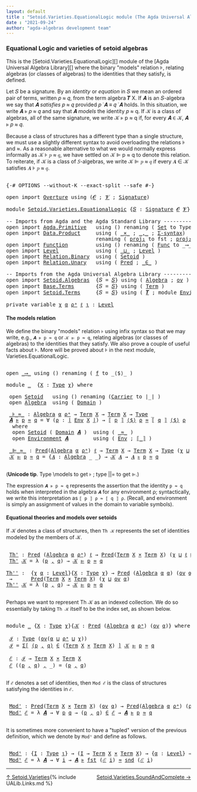 ```yaml
---
layout: default
title : "Setoid.Varieties.EquationalLogic module (The Agda Universal Algebra Library)"
date : "2021-09-24"
author: "agda-algebras development team"
---
```


### <a id="varieties-model-theory-and-equational-logic">Equational Logic and varieties of setoid algebras</a>

This is the [Setoid.Varieties.EquationalLogic][] module of the [Agda Universal Algebra Library][] where the binary "models" relation ⊧, relating algebras (or classes of algebras) to the identities that they satisfy, is defined.

Let 𝑆 be a signature. By an *identity* or *equation* in 𝑆 we mean an ordered pair of terms, written 𝑝 ≈ 𝑞, from the term algebra 𝑻 X. If 𝑨 is an 𝑆-algebra we say that 𝑨 *satisfies* 𝑝 ≈ 𝑞 provided 𝑝 ̇ 𝑨 ≡ 𝑞 ̇ 𝑨 holds. In this situation, we write 𝑨 ⊧ 𝑝 ≈ 𝑞 and say that 𝑨 *models* the identity 𝑝 ≈ q. If 𝒦 is a class of algebras, all of the same signature, we write 𝒦 ⊧ p ≈ q if, for every 𝑨 ∈ 𝒦, 𝑨 ⊧ 𝑝 ≈ 𝑞.

Because a class of structures has a different type than a single structure, we must use a slightly different syntax to avoid overloading the relations ⊧ and ≈. As a reasonable alternative to what we would normally express informally as 𝒦 ⊧ 𝑝 ≈ 𝑞, we have settled on 𝒦 ⊫ p ≈ q to denote this relation.  To reiterate, if 𝒦 is a class of 𝑆-algebras, we write 𝒦 ⊫ 𝑝 ≈ 𝑞 if every 𝑨 ∈ 𝒦 satisfies 𝑨 ⊧ 𝑝 ≈ 𝑞.

<pre class="Agda">

<a id="1338" class="Symbol">{-#</a> <a id="1342" class="Keyword">OPTIONS</a> <a id="1350" class="Pragma">--without-K</a> <a id="1362" class="Pragma">--exact-split</a> <a id="1376" class="Pragma">--safe</a> <a id="1383" class="Symbol">#-}</a>

<a id="1388" class="Keyword">open</a> <a id="1393" class="Keyword">import</a> <a id="1400" href="Overture.html" class="Module">Overture</a> <a id="1409" class="Keyword">using</a> <a id="1415" class="Symbol">(</a><a id="1416" href="Overture.Signatures.html#648" class="Generalizable">𝓞</a> <a id="1418" class="Symbol">;</a> <a id="1420" href="Overture.Signatures.html#650" class="Generalizable">𝓥</a> <a id="1422" class="Symbol">;</a> <a id="1424" href="Overture.Signatures.html#3291" class="Function">Signature</a><a id="1433" class="Symbol">)</a>

<a id="1436" class="Keyword">module</a> <a id="1443" href="Setoid.Varieties.EquationalLogic.html" class="Module">Setoid.Varieties.EquationalLogic</a> <a id="1476" class="Symbol">{</a><a id="1477" href="Setoid.Varieties.EquationalLogic.html#1477" class="Bound">𝑆</a> <a id="1479" class="Symbol">:</a> <a id="1481" href="Overture.Signatures.html#3291" class="Function">Signature</a> <a id="1491" href="Overture.Signatures.html#648" class="Generalizable">𝓞</a> <a id="1493" href="Overture.Signatures.html#650" class="Generalizable">𝓥</a><a id="1494" class="Symbol">}</a> <a id="1496" class="Keyword">where</a>

<a id="1503" class="Comment">-- Imports from Agda and the Agda Standard Library -------------------------------</a>
<a id="1586" class="Keyword">open</a> <a id="1591" class="Keyword">import</a> <a id="1598" href="Agda.Primitive.html" class="Module">Agda.Primitive</a>   <a id="1615" class="Keyword">using</a> <a id="1621" class="Symbol">()</a> <a id="1624" class="Keyword">renaming</a> <a id="1633" class="Symbol">(</a> <a id="1635" href="Agda.Primitive.html#326" class="Primitive">Set</a> <a id="1639" class="Symbol">to</a> <a id="1642" class="Primitive">Type</a> <a id="1647" class="Symbol">)</a>
<a id="1649" class="Keyword">open</a> <a id="1654" class="Keyword">import</a> <a id="1661" href="Data.Product.html" class="Module">Data.Product</a>     <a id="1678" class="Keyword">using</a> <a id="1684" class="Symbol">(</a> <a id="1686" href="Data.Product.html#1167" class="Function Operator">_×_</a> <a id="1690" class="Symbol">;</a> <a id="1692" href="Agda.Builtin.Sigma.html#236" class="InductiveConstructor Operator">_,_</a> <a id="1696" class="Symbol">;</a> <a id="1698" href="Data.Product.html#916" class="Function">Σ-syntax</a><a id="1706" class="Symbol">)</a>
                             <a id="1737" class="Keyword">renaming</a> <a id="1746" class="Symbol">(</a> <a id="1748" href="Agda.Builtin.Sigma.html#252" class="Field">proj₁</a> <a id="1754" class="Symbol">to</a> <a id="1757" class="Field">fst</a> <a id="1761" class="Symbol">;</a> <a id="1763" href="Agda.Builtin.Sigma.html#264" class="Field">proj₂</a> <a id="1769" class="Symbol">to</a> <a id="1772" class="Field">snd</a> <a id="1776" class="Symbol">)</a>
<a id="1778" class="Keyword">open</a> <a id="1783" class="Keyword">import</a> <a id="1790" href="Function.html" class="Module">Function</a>         <a id="1807" class="Keyword">using</a> <a id="1813" class="Symbol">()</a> <a id="1816" class="Keyword">renaming</a> <a id="1825" class="Symbol">(</a> <a id="1827" href="Function.Bundles.html#1868" class="Record">Func</a> <a id="1832" class="Symbol">to</a> <a id="1835" class="Record">_⟶_</a> <a id="1839" class="Symbol">)</a>
<a id="1841" class="Keyword">open</a> <a id="1846" class="Keyword">import</a> <a id="1853" href="Level.html" class="Module">Level</a>            <a id="1870" class="Keyword">using</a> <a id="1876" class="Symbol">(</a> <a id="1878" href="Agda.Primitive.html#810" class="Primitive Operator">_⊔_</a> <a id="1882" class="Symbol">;</a> <a id="1884" href="Agda.Primitive.html#597" class="Postulate">Level</a> <a id="1890" class="Symbol">)</a>
<a id="1892" class="Keyword">open</a> <a id="1897" class="Keyword">import</a> <a id="1904" href="Relation.Binary.html" class="Module">Relation.Binary</a>  <a id="1921" class="Keyword">using</a> <a id="1927" class="Symbol">(</a> <a id="1929" href="Relation.Binary.Bundles.html#1009" class="Record">Setoid</a> <a id="1936" class="Symbol">)</a>
<a id="1938" class="Keyword">open</a> <a id="1943" class="Keyword">import</a> <a id="1950" href="Relation.Unary.html" class="Module">Relation.Unary</a>   <a id="1967" class="Keyword">using</a> <a id="1973" class="Symbol">(</a> <a id="1975" href="Relation.Unary.html#1101" class="Function">Pred</a> <a id="1980" class="Symbol">;</a> <a id="1982" href="Relation.Unary.html#1523" class="Function Operator">_∈_</a> <a id="1986" class="Symbol">)</a>

<a id="1989" class="Comment">-- Imports from the Agda Universal Algebra Library -------------------------------</a>
<a id="2072" class="Keyword">open</a> <a id="2077" class="Keyword">import</a> <a id="2084" href="Setoid.Algebras.html" class="Module">Setoid.Algebras</a>  <a id="2101" class="Symbol">{</a><a id="2102" class="Argument">𝑆</a> <a id="2104" class="Symbol">=</a> <a id="2106" href="Setoid.Varieties.EquationalLogic.html#1477" class="Bound">𝑆</a><a id="2107" class="Symbol">}</a> <a id="2109" class="Keyword">using</a> <a id="2115" class="Symbol">(</a> <a id="2117" href="Setoid.Algebras.Basic.html#2837" class="Record">Algebra</a> <a id="2125" class="Symbol">;</a> <a id="2127" href="Setoid.Algebras.Basic.html#1068" class="Function">ov</a> <a id="2130" class="Symbol">)</a>
<a id="2132" class="Keyword">open</a> <a id="2137" class="Keyword">import</a> <a id="2144" href="Base.Terms.html" class="Module">Base.Terms</a>       <a id="2161" class="Symbol">{</a><a id="2162" class="Argument">𝑆</a> <a id="2164" class="Symbol">=</a> <a id="2166" href="Setoid.Varieties.EquationalLogic.html#1477" class="Bound">𝑆</a><a id="2167" class="Symbol">}</a> <a id="2169" class="Keyword">using</a> <a id="2175" class="Symbol">(</a> <a id="2177" href="Base.Terms.Basic.html#2087" class="Datatype">Term</a> <a id="2182" class="Symbol">)</a>
<a id="2184" class="Keyword">open</a> <a id="2189" class="Keyword">import</a> <a id="2196" href="Setoid.Terms.html" class="Module">Setoid.Terms</a>     <a id="2213" class="Symbol">{</a><a id="2214" class="Argument">𝑆</a> <a id="2216" class="Symbol">=</a> <a id="2218" href="Setoid.Varieties.EquationalLogic.html#1477" class="Bound">𝑆</a><a id="2219" class="Symbol">}</a> <a id="2221" class="Keyword">using</a> <a id="2227" class="Symbol">(</a> <a id="2229" href="Setoid.Terms.Basic.html#2876" class="Function">𝑻</a> <a id="2231" class="Symbol">;</a> <a id="2233" class="Keyword">module</a> <a id="2240" href="Setoid.Terms.Basic.html#3846" class="Module">Environment</a> <a id="2252" class="Symbol">)</a>

<a id="2255" class="Keyword">private</a> <a id="2263" class="Keyword">variable</a> <a id="2272" href="Setoid.Varieties.EquationalLogic.html#2272" class="Generalizable">χ</a> <a id="2274" href="Setoid.Varieties.EquationalLogic.html#2274" class="Generalizable">α</a> <a id="2276" href="Setoid.Varieties.EquationalLogic.html#2276" class="Generalizable">ρᵃ</a> <a id="2279" href="Setoid.Varieties.EquationalLogic.html#2279" class="Generalizable">ℓ</a> <a id="2281" href="Setoid.Varieties.EquationalLogic.html#2281" class="Generalizable">ι</a> <a id="2283" class="Symbol">:</a> <a id="2285" href="Agda.Primitive.html#597" class="Postulate">Level</a>
</pre>


#### <a id="the-models-relation">The models relation</a>

We define the binary "models" relation `⊧` using infix syntax so that we may
write, e.g., `𝑨 ⊧ p ≈ q` or `𝒦 ⊫ p ≈ q`, relating algebras (or classes of
algebras) to the identities that they satisfy. We also prove a couple of useful
facts about ⊧.  More will be proved about ⊧ in the next module,
Varieties.EquationalLogic.

<pre class="Agda">

<a id="2699" class="Keyword">open</a> <a id="2704" href="Setoid.Varieties.EquationalLogic.html#1835" class="Module">_⟶_</a> <a id="2708" class="Keyword">using</a> <a id="2714" class="Symbol">()</a> <a id="2717" class="Keyword">renaming</a> <a id="2726" class="Symbol">(</a> <a id="2728" href="Function.Bundles.html#1919" class="Field">f</a> <a id="2730" class="Symbol">to</a> <a id="2733" class="Field">_⟨$⟩_</a> <a id="2739" class="Symbol">)</a>

<a id="2742" class="Keyword">module</a> <a id="2749" href="Setoid.Varieties.EquationalLogic.html#2749" class="Module">_</a>  <a id="2752" class="Symbol">{</a><a id="2753" href="Setoid.Varieties.EquationalLogic.html#2753" class="Bound">X</a> <a id="2755" class="Symbol">:</a> <a id="2757" href="Setoid.Varieties.EquationalLogic.html#1642" class="Primitive">Type</a> <a id="2762" href="Setoid.Varieties.EquationalLogic.html#2272" class="Generalizable">χ</a><a id="2763" class="Symbol">}</a> <a id="2765" class="Keyword">where</a>

 <a id="2773" class="Keyword">open</a> <a id="2778" href="Relation.Binary.Bundles.html#1009" class="Module">Setoid</a>   <a id="2787" class="Keyword">using</a> <a id="2793" class="Symbol">()</a> <a id="2796" class="Keyword">renaming</a> <a id="2805" class="Symbol">(</a><a id="2806" href="Relation.Binary.Bundles.html#1072" class="Field">Carrier</a> <a id="2814" class="Symbol">to</a> <a id="2817" class="Field">∣_∣</a> <a id="2821" class="Symbol">)</a>
 <a id="2824" class="Keyword">open</a> <a id="2829" href="Setoid.Algebras.Basic.html#2837" class="Module">Algebra</a>  <a id="2838" class="Keyword">using</a> <a id="2844" class="Symbol">(</a> <a id="2846" href="Setoid.Algebras.Basic.html#2894" class="Field">Domain</a> <a id="2853" class="Symbol">)</a>

 <a id="2857" href="Setoid.Varieties.EquationalLogic.html#2857" class="Function Operator">_⊧_≈_</a> <a id="2863" class="Symbol">:</a> <a id="2865" href="Setoid.Algebras.Basic.html#2837" class="Record">Algebra</a> <a id="2873" href="Setoid.Varieties.EquationalLogic.html#2274" class="Generalizable">α</a> <a id="2875" href="Setoid.Varieties.EquationalLogic.html#2276" class="Generalizable">ρᵃ</a> <a id="2878" class="Symbol">→</a> <a id="2880" href="Base.Terms.Basic.html#2087" class="Datatype">Term</a> <a id="2885" href="Setoid.Varieties.EquationalLogic.html#2753" class="Bound">X</a> <a id="2887" class="Symbol">→</a> <a id="2889" href="Base.Terms.Basic.html#2087" class="Datatype">Term</a> <a id="2894" href="Setoid.Varieties.EquationalLogic.html#2753" class="Bound">X</a> <a id="2896" class="Symbol">→</a> <a id="2898" href="Setoid.Varieties.EquationalLogic.html#1642" class="Primitive">Type</a> <a id="2903" class="Symbol">_</a>
 <a id="2906" href="Setoid.Varieties.EquationalLogic.html#2906" class="Bound">𝑨</a> <a id="2908" href="Setoid.Varieties.EquationalLogic.html#2857" class="Function Operator">⊧</a> <a id="2910" href="Setoid.Varieties.EquationalLogic.html#2910" class="Bound">p</a> <a id="2912" href="Setoid.Varieties.EquationalLogic.html#2857" class="Function Operator">≈</a> <a id="2914" href="Setoid.Varieties.EquationalLogic.html#2914" class="Bound">q</a> <a id="2916" class="Symbol">=</a> <a id="2918" class="Symbol">∀</a> <a id="2920" class="Symbol">(</a><a id="2921" href="Setoid.Varieties.EquationalLogic.html#2921" class="Bound">ρ</a> <a id="2923" class="Symbol">:</a> <a id="2925" href="Setoid.Varieties.EquationalLogic.html#2817" class="Field Operator">∣</a> <a id="2927" href="Setoid.Terms.Basic.html#4046" class="Function">Env</a> <a id="2931" href="Setoid.Varieties.EquationalLogic.html#2753" class="Bound">X</a> <a id="2933" href="Setoid.Varieties.EquationalLogic.html#2817" class="Field Operator">∣</a><a id="2934" class="Symbol">)</a> <a id="2936" class="Symbol">→</a> <a id="2938" href="Setoid.Terms.Basic.html#4904" class="Function Operator">⟦</a> <a id="2940" href="Setoid.Varieties.EquationalLogic.html#2910" class="Bound">p</a> <a id="2942" href="Setoid.Terms.Basic.html#4904" class="Function Operator">⟧</a> <a id="2944" href="Setoid.Varieties.EquationalLogic.html#2733" class="Field Operator">⟨$⟩</a> <a id="2948" href="Setoid.Varieties.EquationalLogic.html#2921" class="Bound">ρ</a> <a id="2950" href="Relation.Binary.Bundles.html#1098" class="Function Operator">≈</a> <a id="2952" href="Setoid.Terms.Basic.html#4904" class="Function Operator">⟦</a> <a id="2954" href="Setoid.Varieties.EquationalLogic.html#2914" class="Bound">q</a> <a id="2956" href="Setoid.Terms.Basic.html#4904" class="Function Operator">⟧</a> <a id="2958" href="Setoid.Varieties.EquationalLogic.html#2733" class="Field Operator">⟨$⟩</a> <a id="2962" href="Setoid.Varieties.EquationalLogic.html#2921" class="Bound">ρ</a>
  <a id="2966" class="Keyword">where</a>
  <a id="2974" class="Keyword">open</a> <a id="2979" href="Relation.Binary.Bundles.html#1009" class="Module">Setoid</a> <a id="2986" class="Symbol">(</a> <a id="2988" href="Setoid.Algebras.Basic.html#2894" class="Field">Domain</a> <a id="2995" href="Setoid.Varieties.EquationalLogic.html#2906" class="Bound">𝑨</a> <a id="2997" class="Symbol">)</a>  <a id="3000" class="Keyword">using</a> <a id="3006" class="Symbol">(</a> <a id="3008" href="Relation.Binary.Bundles.html#1098" class="Field Operator">_≈_</a> <a id="3012" class="Symbol">)</a>
  <a id="3016" class="Keyword">open</a> <a id="3021" href="Setoid.Terms.Basic.html#3846" class="Module">Environment</a> <a id="3033" href="Setoid.Varieties.EquationalLogic.html#2906" class="Bound">𝑨</a>        <a id="3042" class="Keyword">using</a> <a id="3048" class="Symbol">(</a> <a id="3050" href="Setoid.Terms.Basic.html#4046" class="Function">Env</a> <a id="3054" class="Symbol">;</a> <a id="3056" href="Setoid.Terms.Basic.html#4904" class="Function Operator">⟦_⟧</a> <a id="3060" class="Symbol">)</a>

 <a id="3064" href="Setoid.Varieties.EquationalLogic.html#3064" class="Function Operator">_⊫_≈_</a> <a id="3070" class="Symbol">:</a> <a id="3072" href="Relation.Unary.html#1101" class="Function">Pred</a><a id="3076" class="Symbol">(</a><a id="3077" href="Setoid.Algebras.Basic.html#2837" class="Record">Algebra</a> <a id="3085" href="Setoid.Varieties.EquationalLogic.html#2274" class="Generalizable">α</a> <a id="3087" href="Setoid.Varieties.EquationalLogic.html#2276" class="Generalizable">ρᵃ</a><a id="3089" class="Symbol">)</a> <a id="3091" href="Setoid.Varieties.EquationalLogic.html#2279" class="Generalizable">ℓ</a> <a id="3093" class="Symbol">→</a> <a id="3095" href="Base.Terms.Basic.html#2087" class="Datatype">Term</a> <a id="3100" href="Setoid.Varieties.EquationalLogic.html#2753" class="Bound">X</a> <a id="3102" class="Symbol">→</a> <a id="3104" href="Base.Terms.Basic.html#2087" class="Datatype">Term</a> <a id="3109" href="Setoid.Varieties.EquationalLogic.html#2753" class="Bound">X</a> <a id="3111" class="Symbol">→</a> <a id="3113" href="Setoid.Varieties.EquationalLogic.html#1642" class="Primitive">Type</a> <a id="3118" class="Symbol">(</a><a id="3119" href="Setoid.Varieties.EquationalLogic.html#2762" class="Bound">χ</a> <a id="3121" href="Agda.Primitive.html#810" class="Primitive Operator">⊔</a> <a id="3123" href="Setoid.Varieties.EquationalLogic.html#2279" class="Generalizable">ℓ</a> <a id="3125" href="Agda.Primitive.html#810" class="Primitive Operator">⊔</a> <a id="3127" href="Setoid.Algebras.Basic.html#1068" class="Function">ov</a><a id="3129" class="Symbol">(</a><a id="3130" href="Setoid.Varieties.EquationalLogic.html#2274" class="Generalizable">α</a> <a id="3132" href="Agda.Primitive.html#810" class="Primitive Operator">⊔</a> <a id="3134" href="Setoid.Varieties.EquationalLogic.html#2276" class="Generalizable">ρᵃ</a><a id="3136" class="Symbol">))</a>
 <a id="3140" href="Setoid.Varieties.EquationalLogic.html#3140" class="Bound">𝒦</a> <a id="3142" href="Setoid.Varieties.EquationalLogic.html#3064" class="Function Operator">⊫</a> <a id="3144" href="Setoid.Varieties.EquationalLogic.html#3144" class="Bound">p</a> <a id="3146" href="Setoid.Varieties.EquationalLogic.html#3064" class="Function Operator">≈</a> <a id="3148" href="Setoid.Varieties.EquationalLogic.html#3148" class="Bound">q</a> <a id="3150" class="Symbol">=</a> <a id="3152" class="Symbol">{</a><a id="3153" href="Setoid.Varieties.EquationalLogic.html#3153" class="Bound">𝑨</a> <a id="3155" class="Symbol">:</a> <a id="3157" href="Setoid.Algebras.Basic.html#2837" class="Record">Algebra</a> <a id="3165" class="Symbol">_</a> <a id="3167" class="Symbol">_}</a> <a id="3170" class="Symbol">→</a> <a id="3172" href="Setoid.Varieties.EquationalLogic.html#3140" class="Bound">𝒦</a> <a id="3174" href="Setoid.Varieties.EquationalLogic.html#3153" class="Bound">𝑨</a> <a id="3176" class="Symbol">→</a> <a id="3178" href="Setoid.Varieties.EquationalLogic.html#3153" class="Bound">𝑨</a> <a id="3180" href="Setoid.Varieties.EquationalLogic.html#2857" class="Function Operator">⊧</a> <a id="3182" href="Setoid.Varieties.EquationalLogic.html#3144" class="Bound">p</a> <a id="3184" href="Setoid.Varieties.EquationalLogic.html#2857" class="Function Operator">≈</a> <a id="3186" href="Setoid.Varieties.EquationalLogic.html#3148" class="Bound">q</a>

</pre>

(**Unicode tip**. Type \models to get `⊧` ; type \||= to get `⊫`.)

The expression `𝑨 ⊧ p ≈ q` represents the assertion that the identity `p ≈ q`
holds when interpreted in the algebra `𝑨` for any environment ρ; syntactically, we write
this interpretation as `⟦ p ⟧ ρ ≈ ⟦ q ⟧ ρ`. (Recall, and environment is simply an
assignment of values in the domain to variable symbols).


#### <a id="equational-theories-and-models">Equational theories and models over setoids</a>

If 𝒦 denotes a class of structures, then `Th 𝒦` represents the set of identities
modeled by the members of 𝒦.

<pre class="Agda">

 <a id="3796" href="Setoid.Varieties.EquationalLogic.html#3796" class="Function">Th&#39;</a> <a id="3800" class="Symbol">:</a> <a id="3802" href="Relation.Unary.html#1101" class="Function">Pred</a> <a id="3807" class="Symbol">(</a><a id="3808" href="Setoid.Algebras.Basic.html#2837" class="Record">Algebra</a> <a id="3816" href="Setoid.Varieties.EquationalLogic.html#2274" class="Generalizable">α</a> <a id="3818" href="Setoid.Varieties.EquationalLogic.html#2276" class="Generalizable">ρᵃ</a><a id="3820" class="Symbol">)</a> <a id="3822" href="Setoid.Varieties.EquationalLogic.html#2279" class="Generalizable">ℓ</a> <a id="3824" class="Symbol">→</a> <a id="3826" href="Relation.Unary.html#1101" class="Function">Pred</a><a id="3830" class="Symbol">(</a><a id="3831" href="Base.Terms.Basic.html#2087" class="Datatype">Term</a> <a id="3836" href="Setoid.Varieties.EquationalLogic.html#2753" class="Bound">X</a> <a id="3838" href="Data.Product.html#1167" class="Function Operator">×</a> <a id="3840" href="Base.Terms.Basic.html#2087" class="Datatype">Term</a> <a id="3845" href="Setoid.Varieties.EquationalLogic.html#2753" class="Bound">X</a><a id="3846" class="Symbol">)</a> <a id="3848" class="Symbol">(</a><a id="3849" href="Setoid.Varieties.EquationalLogic.html#2762" class="Bound">χ</a> <a id="3851" href="Agda.Primitive.html#810" class="Primitive Operator">⊔</a> <a id="3853" href="Setoid.Varieties.EquationalLogic.html#2279" class="Generalizable">ℓ</a> <a id="3855" href="Agda.Primitive.html#810" class="Primitive Operator">⊔</a> <a id="3857" href="Setoid.Algebras.Basic.html#1068" class="Function">ov</a><a id="3859" class="Symbol">(</a><a id="3860" href="Setoid.Varieties.EquationalLogic.html#2274" class="Generalizable">α</a> <a id="3862" href="Agda.Primitive.html#810" class="Primitive Operator">⊔</a> <a id="3864" href="Setoid.Varieties.EquationalLogic.html#2276" class="Generalizable">ρᵃ</a><a id="3866" class="Symbol">))</a>
 <a id="3870" href="Setoid.Varieties.EquationalLogic.html#3796" class="Function">Th&#39;</a> <a id="3874" href="Setoid.Varieties.EquationalLogic.html#3874" class="Bound">𝒦</a> <a id="3876" class="Symbol">=</a> <a id="3878" class="Symbol">λ</a> <a id="3880" class="Symbol">(</a><a id="3881" href="Setoid.Varieties.EquationalLogic.html#3881" class="Bound">p</a> <a id="3883" href="Agda.Builtin.Sigma.html#236" class="InductiveConstructor Operator">,</a> <a id="3885" href="Setoid.Varieties.EquationalLogic.html#3885" class="Bound">q</a><a id="3886" class="Symbol">)</a> <a id="3888" class="Symbol">→</a> <a id="3890" href="Setoid.Varieties.EquationalLogic.html#3874" class="Bound">𝒦</a> <a id="3892" href="Setoid.Varieties.EquationalLogic.html#3064" class="Function Operator">⊫</a> <a id="3894" href="Setoid.Varieties.EquationalLogic.html#3881" class="Bound">p</a> <a id="3896" href="Setoid.Varieties.EquationalLogic.html#3064" class="Function Operator">≈</a> <a id="3898" href="Setoid.Varieties.EquationalLogic.html#3885" class="Bound">q</a>

<a id="Th&#39;&#39;"></a><a id="3901" href="Setoid.Varieties.EquationalLogic.html#3901" class="Function">Th&#39;&#39;</a> <a id="3906" class="Symbol">:</a>  <a id="3909" class="Symbol">{</a><a id="3910" href="Setoid.Varieties.EquationalLogic.html#3910" class="Bound">χ</a> <a id="3912" href="Setoid.Varieties.EquationalLogic.html#3912" class="Bound">α</a> <a id="3914" class="Symbol">:</a> <a id="3916" href="Agda.Primitive.html#597" class="Postulate">Level</a><a id="3921" class="Symbol">}{</a><a id="3923" href="Setoid.Varieties.EquationalLogic.html#3923" class="Bound">X</a> <a id="3925" class="Symbol">:</a> <a id="3927" href="Setoid.Varieties.EquationalLogic.html#1642" class="Primitive">Type</a> <a id="3932" href="Setoid.Varieties.EquationalLogic.html#3910" class="Bound">χ</a><a id="3933" class="Symbol">}</a> <a id="3935" class="Symbol">→</a> <a id="3937" href="Relation.Unary.html#1101" class="Function">Pred</a> <a id="3942" class="Symbol">(</a><a id="3943" href="Setoid.Algebras.Basic.html#2837" class="Record">Algebra</a> <a id="3951" href="Setoid.Varieties.EquationalLogic.html#3912" class="Bound">α</a> <a id="3953" href="Setoid.Varieties.EquationalLogic.html#3912" class="Bound">α</a><a id="3954" class="Symbol">)</a> <a id="3956" class="Symbol">(</a><a id="3957" href="Setoid.Algebras.Basic.html#1068" class="Function">ov</a> <a id="3960" href="Setoid.Varieties.EquationalLogic.html#3912" class="Bound">α</a><a id="3961" class="Symbol">)</a>
 <a id="3964" class="Symbol">→</a>      <a id="3971" href="Relation.Unary.html#1101" class="Function">Pred</a><a id="3975" class="Symbol">(</a><a id="3976" href="Base.Terms.Basic.html#2087" class="Datatype">Term</a> <a id="3981" href="Setoid.Varieties.EquationalLogic.html#3923" class="Bound">X</a> <a id="3983" href="Data.Product.html#1167" class="Function Operator">×</a> <a id="3985" href="Base.Terms.Basic.html#2087" class="Datatype">Term</a> <a id="3990" href="Setoid.Varieties.EquationalLogic.html#3923" class="Bound">X</a><a id="3991" class="Symbol">)</a> <a id="3993" class="Symbol">(</a><a id="3994" href="Setoid.Varieties.EquationalLogic.html#3910" class="Bound">χ</a> <a id="3996" href="Agda.Primitive.html#810" class="Primitive Operator">⊔</a> <a id="3998" href="Setoid.Algebras.Basic.html#1068" class="Function">ov</a> <a id="4001" href="Setoid.Varieties.EquationalLogic.html#3912" class="Bound">α</a><a id="4002" class="Symbol">)</a>
<a id="4004" href="Setoid.Varieties.EquationalLogic.html#3901" class="Function">Th&#39;&#39;</a> <a id="4009" href="Setoid.Varieties.EquationalLogic.html#4009" class="Bound">𝒦</a> <a id="4011" class="Symbol">=</a> <a id="4013" class="Symbol">λ</a> <a id="4015" class="Symbol">(</a><a id="4016" href="Setoid.Varieties.EquationalLogic.html#4016" class="Bound">p</a> <a id="4018" href="Agda.Builtin.Sigma.html#236" class="InductiveConstructor Operator">,</a> <a id="4020" href="Setoid.Varieties.EquationalLogic.html#4020" class="Bound">q</a><a id="4021" class="Symbol">)</a> <a id="4023" class="Symbol">→</a> <a id="4025" href="Setoid.Varieties.EquationalLogic.html#4009" class="Bound">𝒦</a> <a id="4027" href="Setoid.Varieties.EquationalLogic.html#3064" class="Function Operator">⊫</a> <a id="4029" href="Setoid.Varieties.EquationalLogic.html#4016" class="Bound">p</a> <a id="4031" href="Setoid.Varieties.EquationalLogic.html#3064" class="Function Operator">≈</a> <a id="4033" href="Setoid.Varieties.EquationalLogic.html#4020" class="Bound">q</a>

</pre>

Perhaps we want to represent Th 𝒦 as an indexed collection.  We do so
essentially by taking `Th 𝒦` itself to be the index set, as shown below.

<pre class="Agda">

<a id="4206" class="Keyword">module</a> <a id="4213" href="Setoid.Varieties.EquationalLogic.html#4213" class="Module">_</a> <a id="4215" class="Symbol">{</a><a id="4216" href="Setoid.Varieties.EquationalLogic.html#4216" class="Bound">X</a> <a id="4218" class="Symbol">:</a> <a id="4220" href="Setoid.Varieties.EquationalLogic.html#1642" class="Primitive">Type</a> <a id="4225" href="Setoid.Varieties.EquationalLogic.html#2272" class="Generalizable">χ</a><a id="4226" class="Symbol">}{</a><a id="4228" href="Setoid.Varieties.EquationalLogic.html#4228" class="Bound">𝒦</a> <a id="4230" class="Symbol">:</a> <a id="4232" href="Relation.Unary.html#1101" class="Function">Pred</a> <a id="4237" class="Symbol">(</a><a id="4238" href="Setoid.Algebras.Basic.html#2837" class="Record">Algebra</a> <a id="4246" href="Setoid.Varieties.EquationalLogic.html#2274" class="Generalizable">α</a> <a id="4248" href="Setoid.Varieties.EquationalLogic.html#2276" class="Generalizable">ρᵃ</a><a id="4250" class="Symbol">)</a> <a id="4252" class="Symbol">(</a><a id="4253" href="Setoid.Algebras.Basic.html#1068" class="Function">ov</a> <a id="4256" href="Setoid.Varieties.EquationalLogic.html#2274" class="Generalizable">α</a><a id="4257" class="Symbol">)}</a> <a id="4260" class="Keyword">where</a>

 <a id="4268" href="Setoid.Varieties.EquationalLogic.html#4268" class="Function">ℐ</a> <a id="4270" class="Symbol">:</a> <a id="4272" href="Setoid.Varieties.EquationalLogic.html#1642" class="Primitive">Type</a> <a id="4277" class="Symbol">(</a><a id="4278" href="Setoid.Algebras.Basic.html#1068" class="Function">ov</a><a id="4280" class="Symbol">(</a><a id="4281" href="Setoid.Varieties.EquationalLogic.html#4246" class="Bound">α</a> <a id="4283" href="Agda.Primitive.html#810" class="Primitive Operator">⊔</a> <a id="4285" href="Setoid.Varieties.EquationalLogic.html#4248" class="Bound">ρᵃ</a> <a id="4288" href="Agda.Primitive.html#810" class="Primitive Operator">⊔</a> <a id="4290" href="Setoid.Varieties.EquationalLogic.html#4225" class="Bound">χ</a><a id="4291" class="Symbol">))</a>
 <a id="4295" href="Setoid.Varieties.EquationalLogic.html#4268" class="Function">ℐ</a> <a id="4297" class="Symbol">=</a> <a id="4299" href="Data.Product.html#916" class="Function">Σ[</a> <a id="4302" href="Setoid.Varieties.EquationalLogic.html#4302" class="Bound">(</a><a id="4303" href="Setoid.Varieties.EquationalLogic.html#4303" class="Bound">p</a> <a id="4305" href="Agda.Builtin.Sigma.html#236" class="InductiveConstructor Operator">,</a> <a id="4307" href="Setoid.Varieties.EquationalLogic.html#4307" class="Bound">q</a><a id="4308" href="Setoid.Varieties.EquationalLogic.html#4302" class="Bound">)</a> <a id="4310" href="Data.Product.html#916" class="Function">∈</a> <a id="4312" class="Symbol">(</a><a id="4313" href="Base.Terms.Basic.html#2087" class="Datatype">Term</a> <a id="4318" href="Setoid.Varieties.EquationalLogic.html#4216" class="Bound">X</a> <a id="4320" href="Data.Product.html#1167" class="Function Operator">×</a> <a id="4322" href="Base.Terms.Basic.html#2087" class="Datatype">Term</a> <a id="4327" href="Setoid.Varieties.EquationalLogic.html#4216" class="Bound">X</a><a id="4328" class="Symbol">)</a> <a id="4330" href="Data.Product.html#916" class="Function">]</a> <a id="4332" href="Setoid.Varieties.EquationalLogic.html#4228" class="Bound">𝒦</a> <a id="4334" href="Setoid.Varieties.EquationalLogic.html#3064" class="Function Operator">⊫</a> <a id="4336" href="Setoid.Varieties.EquationalLogic.html#4303" class="Bound">p</a> <a id="4338" href="Setoid.Varieties.EquationalLogic.html#3064" class="Function Operator">≈</a> <a id="4340" href="Setoid.Varieties.EquationalLogic.html#4307" class="Bound">q</a>

 <a id="4344" href="Setoid.Varieties.EquationalLogic.html#4344" class="Function">ℰ</a> <a id="4346" class="Symbol">:</a> <a id="4348" href="Setoid.Varieties.EquationalLogic.html#4268" class="Function">ℐ</a> <a id="4350" class="Symbol">→</a> <a id="4352" href="Base.Terms.Basic.html#2087" class="Datatype">Term</a> <a id="4357" href="Setoid.Varieties.EquationalLogic.html#4216" class="Bound">X</a> <a id="4359" href="Data.Product.html#1167" class="Function Operator">×</a> <a id="4361" href="Base.Terms.Basic.html#2087" class="Datatype">Term</a> <a id="4366" href="Setoid.Varieties.EquationalLogic.html#4216" class="Bound">X</a>
 <a id="4369" href="Setoid.Varieties.EquationalLogic.html#4344" class="Function">ℰ</a> <a id="4371" class="Symbol">((</a><a id="4373" href="Setoid.Varieties.EquationalLogic.html#4373" class="Bound">p</a> <a id="4375" href="Agda.Builtin.Sigma.html#236" class="InductiveConstructor Operator">,</a> <a id="4377" href="Setoid.Varieties.EquationalLogic.html#4377" class="Bound">q</a><a id="4378" class="Symbol">)</a> <a id="4380" href="Agda.Builtin.Sigma.html#236" class="InductiveConstructor Operator">,</a> <a id="4382" class="Symbol">_)</a> <a id="4385" class="Symbol">=</a> <a id="4387" class="Symbol">(</a><a id="4388" href="Setoid.Varieties.EquationalLogic.html#4373" class="Bound">p</a> <a id="4390" href="Agda.Builtin.Sigma.html#236" class="InductiveConstructor Operator">,</a> <a id="4392" href="Setoid.Varieties.EquationalLogic.html#4377" class="Bound">q</a><a id="4393" class="Symbol">)</a>

</pre>

If `ℰ` denotes a set of identities, then `Mod ℰ` is the class of structures
satisfying the identities in `ℰ`.

<pre class="Agda">

 <a id="4534" href="Setoid.Varieties.EquationalLogic.html#4534" class="Function">Mod&#39;</a> <a id="4539" class="Symbol">:</a> <a id="4541" href="Relation.Unary.html#1101" class="Function">Pred</a><a id="4545" class="Symbol">(</a><a id="4546" href="Base.Terms.Basic.html#2087" class="Datatype">Term</a> <a id="4551" href="Setoid.Varieties.EquationalLogic.html#4216" class="Bound">X</a> <a id="4553" href="Data.Product.html#1167" class="Function Operator">×</a> <a id="4555" href="Base.Terms.Basic.html#2087" class="Datatype">Term</a> <a id="4560" href="Setoid.Varieties.EquationalLogic.html#4216" class="Bound">X</a><a id="4561" class="Symbol">)</a> <a id="4563" class="Symbol">(</a><a id="4564" href="Setoid.Algebras.Basic.html#1068" class="Function">ov</a> <a id="4567" href="Setoid.Varieties.EquationalLogic.html#4246" class="Bound">α</a><a id="4568" class="Symbol">)</a> <a id="4570" class="Symbol">→</a> <a id="4572" href="Relation.Unary.html#1101" class="Function">Pred</a><a id="4576" class="Symbol">(</a><a id="4577" href="Setoid.Algebras.Basic.html#2837" class="Record">Algebra</a> <a id="4585" href="Setoid.Varieties.EquationalLogic.html#4246" class="Bound">α</a> <a id="4587" href="Setoid.Varieties.EquationalLogic.html#4248" class="Bound">ρᵃ</a><a id="4589" class="Symbol">)</a> <a id="4591" class="Symbol">(</a><a id="4592" href="Setoid.Varieties.EquationalLogic.html#4248" class="Bound">ρᵃ</a> <a id="4595" href="Agda.Primitive.html#810" class="Primitive Operator">⊔</a> <a id="4597" href="Setoid.Algebras.Basic.html#1068" class="Function">ov</a><a id="4599" class="Symbol">(</a><a id="4600" href="Setoid.Varieties.EquationalLogic.html#4246" class="Bound">α</a> <a id="4602" href="Agda.Primitive.html#810" class="Primitive Operator">⊔</a> <a id="4604" href="Setoid.Varieties.EquationalLogic.html#4225" class="Bound">χ</a><a id="4605" class="Symbol">))</a>
 <a id="4609" href="Setoid.Varieties.EquationalLogic.html#4534" class="Function">Mod&#39;</a> <a id="4614" href="Setoid.Varieties.EquationalLogic.html#4614" class="Bound">ℰ</a> <a id="4616" class="Symbol">=</a> <a id="4618" class="Symbol">λ</a> <a id="4620" href="Setoid.Varieties.EquationalLogic.html#4620" class="Bound">𝑨</a> <a id="4622" class="Symbol">→</a> <a id="4624" class="Symbol">∀</a> <a id="4626" href="Setoid.Varieties.EquationalLogic.html#4626" class="Bound">p</a> <a id="4628" href="Setoid.Varieties.EquationalLogic.html#4628" class="Bound">q</a> <a id="4630" class="Symbol">→</a> <a id="4632" class="Symbol">(</a><a id="4633" href="Setoid.Varieties.EquationalLogic.html#4626" class="Bound">p</a> <a id="4635" href="Agda.Builtin.Sigma.html#236" class="InductiveConstructor Operator">,</a> <a id="4637" href="Setoid.Varieties.EquationalLogic.html#4628" class="Bound">q</a><a id="4638" class="Symbol">)</a> <a id="4640" href="Relation.Unary.html#1523" class="Function Operator">∈</a> <a id="4642" href="Setoid.Varieties.EquationalLogic.html#4614" class="Bound">ℰ</a> <a id="4644" class="Symbol">→</a> <a id="4646" href="Setoid.Varieties.EquationalLogic.html#4620" class="Bound">𝑨</a> <a id="4648" href="Setoid.Varieties.EquationalLogic.html#2857" class="Function Operator">⊧</a> <a id="4650" href="Setoid.Varieties.EquationalLogic.html#4626" class="Bound">p</a> <a id="4652" href="Setoid.Varieties.EquationalLogic.html#2857" class="Function Operator">≈</a> <a id="4654" href="Setoid.Varieties.EquationalLogic.html#4628" class="Bound">q</a>

</pre>

It is sometimes more convenient to have a "tupled" version of the previous definition, which we denote by `Modᵗ` and define as follows.

<pre class="Agda">

 <a id="4821" href="Setoid.Varieties.EquationalLogic.html#4821" class="Function">Modᵗ</a> <a id="4826" class="Symbol">:</a> <a id="4828" class="Symbol">{</a><a id="4829" href="Setoid.Varieties.EquationalLogic.html#4829" class="Bound">I</a> <a id="4831" class="Symbol">:</a> <a id="4833" href="Setoid.Varieties.EquationalLogic.html#1642" class="Primitive">Type</a> <a id="4838" href="Setoid.Varieties.EquationalLogic.html#2281" class="Generalizable">ι</a><a id="4839" class="Symbol">}</a> <a id="4841" class="Symbol">→</a> <a id="4843" class="Symbol">(</a><a id="4844" href="Setoid.Varieties.EquationalLogic.html#4829" class="Bound">I</a> <a id="4846" class="Symbol">→</a> <a id="4848" href="Base.Terms.Basic.html#2087" class="Datatype">Term</a> <a id="4853" href="Setoid.Varieties.EquationalLogic.html#4216" class="Bound">X</a> <a id="4855" href="Data.Product.html#1167" class="Function Operator">×</a> <a id="4857" href="Base.Terms.Basic.html#2087" class="Datatype">Term</a> <a id="4862" href="Setoid.Varieties.EquationalLogic.html#4216" class="Bound">X</a><a id="4863" class="Symbol">)</a> <a id="4865" class="Symbol">→</a> <a id="4867" class="Symbol">{</a><a id="4868" href="Setoid.Varieties.EquationalLogic.html#4868" class="Bound">α</a> <a id="4870" class="Symbol">:</a> <a id="4872" href="Agda.Primitive.html#597" class="Postulate">Level</a><a id="4877" class="Symbol">}</a> <a id="4879" class="Symbol">→</a> <a id="4881" href="Relation.Unary.html#1101" class="Function">Pred</a><a id="4885" class="Symbol">(</a><a id="4886" href="Setoid.Algebras.Basic.html#2837" class="Record">Algebra</a> <a id="4894" href="Setoid.Varieties.EquationalLogic.html#4868" class="Bound">α</a> <a id="4896" href="Setoid.Varieties.EquationalLogic.html#4248" class="Bound">ρᵃ</a><a id="4898" class="Symbol">)</a> <a id="4900" class="Symbol">(</a><a id="4901" href="Setoid.Varieties.EquationalLogic.html#4225" class="Bound">χ</a> <a id="4903" href="Agda.Primitive.html#810" class="Primitive Operator">⊔</a> <a id="4905" href="Setoid.Varieties.EquationalLogic.html#4248" class="Bound">ρᵃ</a> <a id="4908" href="Agda.Primitive.html#810" class="Primitive Operator">⊔</a> <a id="4910" href="Setoid.Varieties.EquationalLogic.html#2281" class="Generalizable">ι</a> <a id="4912" href="Agda.Primitive.html#810" class="Primitive Operator">⊔</a> <a id="4914" href="Setoid.Varieties.EquationalLogic.html#4868" class="Bound">α</a><a id="4915" class="Symbol">)</a>
 <a id="4918" href="Setoid.Varieties.EquationalLogic.html#4821" class="Function">Modᵗ</a> <a id="4923" href="Setoid.Varieties.EquationalLogic.html#4923" class="Bound">ℰ</a> <a id="4925" class="Symbol">=</a> <a id="4927" class="Symbol">λ</a> <a id="4929" href="Setoid.Varieties.EquationalLogic.html#4929" class="Bound">𝑨</a> <a id="4931" class="Symbol">→</a> <a id="4933" class="Symbol">∀</a> <a id="4935" href="Setoid.Varieties.EquationalLogic.html#4935" class="Bound">i</a> <a id="4937" class="Symbol">→</a> <a id="4939" href="Setoid.Varieties.EquationalLogic.html#4929" class="Bound">𝑨</a> <a id="4941" href="Setoid.Varieties.EquationalLogic.html#2857" class="Function Operator">⊧</a> <a id="4943" href="Setoid.Varieties.EquationalLogic.html#1757" class="Field">fst</a> <a id="4947" class="Symbol">(</a><a id="4948" href="Setoid.Varieties.EquationalLogic.html#4923" class="Bound">ℰ</a> <a id="4950" href="Setoid.Varieties.EquationalLogic.html#4935" class="Bound">i</a><a id="4951" class="Symbol">)</a> <a id="4953" href="Setoid.Varieties.EquationalLogic.html#2857" class="Function Operator">≈</a> <a id="4955" href="Setoid.Varieties.EquationalLogic.html#1772" class="Field">snd</a> <a id="4959" class="Symbol">(</a><a id="4960" href="Setoid.Varieties.EquationalLogic.html#4923" class="Bound">ℰ</a> <a id="4962" href="Setoid.Varieties.EquationalLogic.html#4935" class="Bound">i</a><a id="4963" class="Symbol">)</a>
</pre>

-------------------------------------

<span style="float:left;">[↑ Setoid.Varieties](Setoid.Varieties.html)</span>
<span style="float:right;">[Setoid.Varieties.SoundAndComplete →](Setoid.Varieties.SoundAndComplete.html)</span>

{% include UALib.Links.md %}
